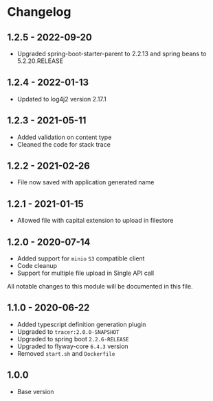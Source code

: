 # Changelog

## 1.2.5 - 2022-09-20
- Upgraded spring-boot-starter-parent to 2.2.13 and spring beans to 5.2.20.RELEASE

## 1.2.4 - 2022-01-13
- Updated to log4j2 version 2.17.1

## 1.2.3 - 2021-05-11

- Added validation on content type
- Cleaned the code for stack trace

## 1.2.2 - 2021-02-26

- File now saved with application generated name

## 1.2.1 - 2021-01-15

- Allowed file with capital extension to upload in filestore


## 1.2.0 - 2020-07-14

- Added support for `minio` `S3` compatible client
- Code cleanup
- Support for multiple file upload in Single API call


All notable changes to this module will be documented in this file.

## 1.1.0 - 2020-06-22

- Added typescript definition generation plugin
- Upgraded to `tracer:2.0.0-SNAPSHOT`
- Upgraded to spring boot `2.2.6-RELEASE`
- Upgraded to flyway-core `6.4.3` version
- Removed `start.sh` and `Dockerfile`


## 1.0.0

- Base version
